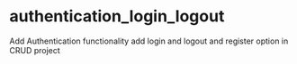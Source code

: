 # authentication_login_logout

Add Authentication functionality add login and logout and register option in CRUD project
